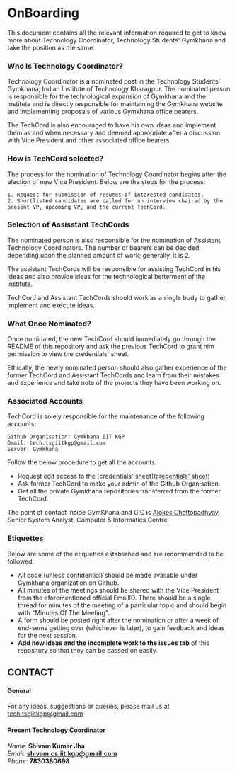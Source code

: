 # OnBoarding

This document contains all the relevant information required to get to know more about Technology Coordinator, Technology Students' Gymkhana and take the position as the same.

### Who Is Technology Coordinator?

Technology Coordinator is a nominated post in the Technology Students' Gymkhana, Indian Institute of Technology Kharagpur. The nominated person is responsible for the technological expansion of Gymkhana and the institute and is directly responsible for maintaining the Gymkhana website and implementing proposals of various Gymkhana office bearers.

The TechCord is also encouraged to have his own ideas and implement them as and when necessary and deemed appropriate after a discussion with Vice President and other associated office bearers.

### How is TechCord selected?

The process for the nomination of Technology Coordinator begins after the election of new Vice President. Below are the steps for the process:

```text
1. Request for submission of resumes of interested candidates.
2. Shortlisted candidates are called for an interview chaired by the present VP, upcoming VP, and the current TechCord.
```

### Selection of Assisstant TechCords

The nominated person is also responsible for the nomination of Assistant Technology Coordinators. The number of bearers can be decided depending upon the planned amount of work; generally, it is 2.

The assistant TechCords will be responsible for assisting TechCord in his ideas and also provide ideas for the technological betterment of the institute.

TechCord and Assistant TechCords should work as a single body to gather, implement and execute ideas.

### What Once Nominated?

Once nominated, the new TechCord should immediately go through the README of this repository and ask the previous TechCord to grant him permission to view the credentials' sheet.

Ethically, the newly nominated person should also gather experience of the former TechCord and Assistant TechCords and learn from their mistakes and experience and take note of the projects they have been working on.

### Associated Accounts

TechCord is solely responsible for the maintenance of the following accounts:

```text
Github Organisation: Gymkhana IIT KGP
Gmail: tech.tsgiitkgp@gmail.com
Server: Gymkhana
```

Follow the below procedure to get all the accounts:

- Request edit access to the [credentials' sheet]([credentials' sheet](https://docs.google.com/spreadsheets/d/1suD221YejD_cHQhJqkA_lA9eyM3Id4dPr3Grjf3-wQk/edit#gid=0))
- Ask former TechCord to make your admin of the Github Organisation.
- Get all the private Gymkhana repositories transferred from the former TechCord.

The point of contact inside GymKhana and CIC is [Alokes Chattopadhyay](http://www1.iitkgp.ac.in/fac-profiles/showprofile.php?empcode=ZamZU&depts_name=CC), Senior System Analyst, Computer & Informatics Centre.

### Etiquettes

Below are some of the etiquettes established and are recommended to be followed:

- All code (unless confidential) should be made available under Gymkhana organization on Github.
- All minutes of the meetings should be shared with the Vice President from the aforementioned official EmailID. There should be a single thread for minutes of the meeting of a particular topic and should begin with "Minutes Of The Meeting".
- A form should be posted right after the nomination or after a week of end-sems getting over (whichever is later), to gain feedback and ideas for the next session.
- **Add new ideas and the incomplete work to the issues tab** of this repository so that they can be passed on easily.

## CONTACT

#### General

For any ideas, suggestions or queries, please mail us at tech.tsgiitkgp@gmail.com

#### Present Technology Coordinator

*Name:* **Shivam Kumar Jha**<br>
*Email:* **shivam.cs.iit.kgp@gmail.com**<br>
*Phone:* **7830380698**
